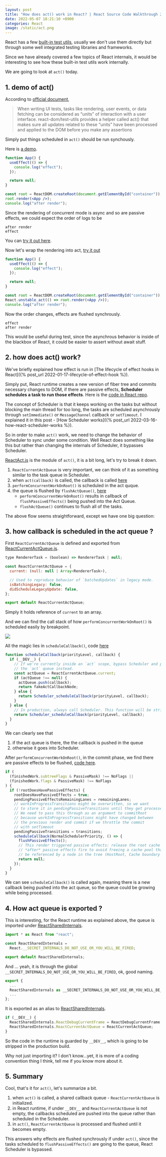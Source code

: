 ```yaml
---
layout: post
title: "How does act() work in React? | React Source Code Walkthrough 24"
date: 2022-05-07 18:21:10 +0900
categories: React
image: /static/act.png
---
```


React has a few [built-in test utils](https://reactjs.org/docs/test-utils.html), usually we don't use them directly but through some well integrated testing libraries and frameworks.

Since we have already covered a few topics of React internals, it would be interesting to see how these built-in test utils work internally.

We are going to look at `act()` today.

## 1. demo of act()

According to [official document](https://reactjs.org/docs/testing-recipes.html#act),

> When writing UI tests, tasks like rendering, user events, or data fetching can be considered as “units” of interaction with a user interface. react-dom/test-utils provides a helper called act() that makes sure all updates related to these “units” have been processed and applied to the DOM before you make any assertions

Simply put things scheduled in `act()` should be run synchously.

Here is [a demo](/demos/react/act/without-act.html).

```jsx
function App() {
  useEffect(() => {
    console.log("effect");
  });

  return null;
}

const root = ReactDOM.createRoot(document.getElementById("container"));
root.render(<App />);
console.log("after render");
```

Since the rendering of concurrent mode is async and so are passive effects, we could expect the order of logs to be

```
after render
effect
```

You can [try it out here](/demos/react/act/without-act.html).

Now let's wrap the rendering into act, [try it out]()

```jsx
function App() {
  useEffect(() => {
    console.log("effect");
  });

  return null;
}

const root = ReactDOM.createRoot(document.getElementById("container"));
React.unstable_act(() => root.render(<App />));
console.log("after render");
```

Now the order changes, effects are flushed synchrously.

```
effect
after render
```

This would be useful during test, since the asynchrous behavior is inside of the blackbox of React,
it could be easier to assert without await stuff.

## 2. how does act() work?

We've briefly explained how effect is run in [The lifecycle of effect hooks in React]({% post_url 2022-01-17-lifecycle-of-effect-hook %}).

Simply put, React runtime creates a new version of fiber tree and commits necessary changes to DOM, if there are passive effects, **Scheduler schedules a task to run those effects**. Here is the [code in React repo](https://github.com/facebook/react/blob/main/packages/react-reconciler/src/ReactFiberWorkLoop.old.js#L2132).

The concept of Scheduler is that it keeps working on the tasks but without blocking the main thread for too long, the tasks are scheduled asynchrously through `setImmediate()` or `MessageChannel` callback or `setTimeout`. I explained it in this post - [How Scheduler works]({% post_url 2022-03-16-how-react-scheduler-works %}).

So in order to make `act()` work, we need to change the behavior of Scheduler to sync under some condition. Well React does something like this but rather than changing the internals of Scheduler, it bypasses Scheduler.

[ReactAct.js](https://github.com/facebook/react/blob/main/packages/react/src/ReactAct.js) is the module of `act()`, it is a bit long, let's try to break it down.

1. `ReactCurrentActQueue` is very important, we can think of it as something similar to the task queue in Scheduler.
2. when `act(callback)` is called, the callback is called [here](https://github.com/facebook/react/blob/main/packages/react/src/ReactAct.js#L38)
3. `performConcurrentWorkOnRoot()` is scheduled in the act quque.
4. the queue is flushed by `flushActQueue()`, [here](https://github.com/facebook/react/blob/main/packages/react/src/ReactAct.js#L121)
   - `performConcurrentWorkOnRoot()` results in callback of `flushPassiveEffects()` being pushed into the Act Queue.
   - `flushActQueue()` continues to flush all of the tasks.

The above flow seems straightforward, except we have one big question:

## 3. how callback is scheduled in the act queue ?

First `ReactCurrentActQueue` is defined and exported from [ReactCurrentActQueue.js](https://github.com/facebook/react/blob/main/packages/react/src/ReactCurrentActQueue.js).

```js
type RendererTask = (boolean) => RendererTask | null;

const ReactCurrentActQueue = {
  current: (null: null | Array<RendererTask>),

  // Used to reproduce behavior of `batchedUpdates` in legacy mode.
  isBatchingLegacy: false,
  didScheduleLegacyUpdate: false,
};

export default ReactCurrentActQueue;
```

Simply it holds reference of `current` to an array.

And we can find the call stack of how `performConcurrentWorkOnRoot()` is scheduled easily by breakpoint.

![](/static/act-2.png)

All the magic lies in `scheduleCallback()`, code [here](https://github.com/facebook/react/blob/main/packages/react-reconciler/src/ReactFiberWorkLoop.new.js#L3137)

```js
function scheduleCallback(priorityLevel, callback) {
  if (__DEV__) {
    // If we're currently inside an `act` scope, bypass Scheduler and push to
    // the `act` queue instead.
    const actQueue = ReactCurrentActQueue.current;
    if (actQueue !== null) {
      actQueue.push(callback);
      return fakeActCallbackNode;
    } else {
      return Scheduler_scheduleCallback(priorityLevel, callback);
    }
  } else {
    // In production, always call Scheduler. This function will be stripped out.
    return Scheduler_scheduleCallback(priorityLevel, callback);
  }
}
```

We can clearly see that

1. if the act queue is there, the the callback is pushed in the queue
2. otherwise it goes into Scheduler.

After `performConcurrentWorkOnRoot()`, in the commit phase, we find there are passive effects to be flushed, [code here](https://github.com/facebook/react/blob/main/packages/react-reconciler/src/ReactFiberWorkLoop.new.js#L2137-L2159).

```js
if (
  (finishedWork.subtreeFlags & PassiveMask) !== NoFlags ||
  (finishedWork.flags & PassiveMask) !== NoFlags
) {
  if (!rootDoesHavePassiveEffects) {
    rootDoesHavePassiveEffects = true;
    pendingPassiveEffectsRemainingLanes = remainingLanes;
    // workInProgressTransitions might be overwritten, so we want
    // to store it in pendingPassiveTransitions until they get processed
    // We need to pass this through as an argument to commitRoot
    // because workInProgressTransitions might have changed between
    // the previous render and commit if we throttle the commit
    // with setTimeout
    pendingPassiveTransitions = transitions;
    scheduleCallback(NormalSchedulerPriority, () => {
      flushPassiveEffects();
      // This render triggered passive effects: release the root cache pool
      // *after* passive effects fire to avoid freeing a cache pool that may
      // be referenced by a node in the tree (HostRoot, Cache boundary etc)
      return null;
    });
  }
}
```

We can see `scheduleCallback()` is called again, meaning there is a new callback being pushed into the act queue, so the queue could be growing while being processed.

## 4. How act queue is exported ?

This is interesting, for the React runtime as explained above, the queue is imported under [ReactSharedInternals](https://github.com/facebook/react/blob/4c03bb6ed01a448185d9a1554229208a9480560d/packages/shared/ReactSharedInternals.js).

```js
import * as React from "react";

const ReactSharedInternals =
  React.__SECRET_INTERNALS_DO_NOT_USE_OR_YOU_WILL_BE_FIRED;

export default ReactSharedInternals;
```

And ... yeah, it is through the global `__SECRET_INTERNALS_DO_NOT_USE_OR_YOU_WILL_BE_FIRED`, ok, good naming.

```js
export {
  ...
  ReactSharedInternals as __SECRET_INTERNALS_DO_NOT_USE_OR_YOU_WILL_BE_FIRED,
  ...
};
```

It is exported as an alias to [ReactSharedInternals](https://github.com/facebook/react/blob/4c03bb6ed01a448185d9a1554229208a9480560d/packages/react/src/ReactSharedInternals.js).

```js
if (__DEV__) {
  ReactSharedInternals.ReactDebugCurrentFrame = ReactDebugCurrentFrame;
  ReactSharedInternals.ReactCurrentActQueue = ReactCurrentActQueue;
}
```

So the code in the runtime is guarded by `__DEV__`, which is going to be stripped in the production build.

Why not just importing it? I don't know...yet, it is more of a coding convention thing I think, tell me if you know more about it.

## 5. Summary

Cool, that's it for `act()`, let's summarize a bit.

1. when `act()` is called, a shared callback queue - `ReactCurrentActQueue` is initialized.
2. in React runtime, if under `__DEV__` and `ReactCurrentActQueue` is not empty, the callbacks scheduled are pushed into the queue rather than scheduled in the Scheduler.
3. in `act()`, `ReactCurrentActQueue` is processed and flushed until it becomes empty.

This answers why effects are flushed synchrously if under `act()`, since the tasks scheduled to `flushPassiveEffects()` are going to the queue, React Scheduler is bypassed.
